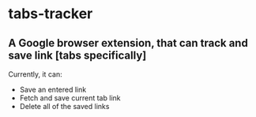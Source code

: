 # tabs-tracker
## A Google browser extension, that can track and save link [tabs specifically]

Currently, it can:
* Save an entered link
* Fetch and save current tab link
* Delete all of the saved links
